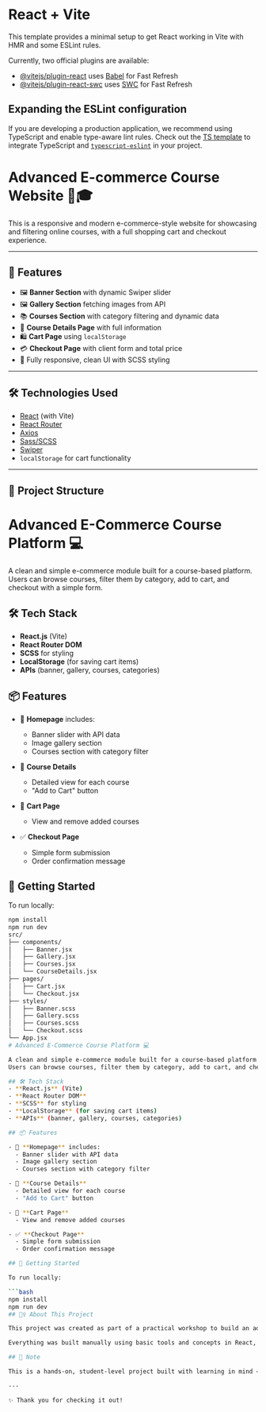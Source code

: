 # React + Vite

This template provides a minimal setup to get React working in Vite with HMR and some ESLint rules.

Currently, two official plugins are available:

- [@vitejs/plugin-react](https://github.com/vitejs/vite-plugin-react/blob/main/packages/plugin-react/README.md) uses [Babel](https://babeljs.io/) for Fast Refresh
- [@vitejs/plugin-react-swc](https://github.com/vitejs/vite-plugin-react-swc) uses [SWC](https://swc.rs/) for Fast Refresh

## Expanding the ESLint configuration

If you are developing a production application, we recommend using TypeScript and enable type-aware lint rules. Check out the [TS template](https://github.com/vitejs/vite/tree/main/packages/create-vite/template-react-ts) to integrate TypeScript and [`typescript-eslint`](https://typescript-eslint.io) in your project.

# Advanced E-commerce Course Website 🛒🎓

This is a responsive and modern e-commerce-style website for showcasing and filtering online courses, with a full shopping cart and checkout experience.

---

## 🚀 Features

- 🖼️ **Banner Section** with dynamic Swiper slider
- 🖼️ **Gallery Section** fetching images from API
- 📚 **Courses Section** with category filtering and dynamic data
- 📄 **Course Details Page** with full information
- 🛍️ **Cart Page** using `localStorage`
- 💳 **Checkout Page** with client form and total price
- 🎨 Fully responsive, clean UI with SCSS styling

---

## 🛠️ Technologies Used

- [React](https://reactjs.org/) (with Vite)
- [React Router](https://reactrouter.com/)
- [Axios](https://axios-http.com/)
- [Sass/SCSS](https://sass-lang.com/)
- [Swiper](https://swiperjs.com/)
- `localStorage` for cart functionality

---

## 📂 Project Structure

# Advanced E-Commerce Course Platform 💻

A clean and simple e-commerce module built for a course-based platform.  
Users can browse courses, filter them by category, add to cart, and checkout with a simple form.

## 🛠️ Tech Stack
- **React.js** (Vite)
- **React Router DOM**
- **SCSS** for styling
- **LocalStorage** (for saving cart items)
- **APIs** (banner, gallery, courses, categories)

## 📦 Features

- 🎯 **Homepage** includes:
  - Banner slider with API data
  - Image gallery section
  - Courses section with category filter

- 📘 **Course Details**
  - Detailed view for each course
  - "Add to Cart" button

- 🛒 **Cart Page**
  - View and remove added courses

- ✅ **Checkout Page**
  - Simple form submission
  - Order confirmation message

## 🚀 Getting Started

To run locally:

```bash
npm install
npm run dev
src/
├── components/
│   ├── Banner.jsx
│   ├── Gallery.jsx
│   ├── Courses.jsx
│   └── CourseDetails.jsx
├── pages/
│   ├── Cart.jsx
│   └── Checkout.jsx
├── styles/
│   ├── Banner.scss
│   ├── Gallery.scss
│   ├── Courses.scss
│   └── Checkout.scss
└── App.jsx
# Advanced E-Commerce Course Platform 💻

A clean and simple e-commerce module built for a course-based platform.  
Users can browse courses, filter them by category, add to cart, and checkout with a simple form.

## 🛠️ Tech Stack
- **React.js** (Vite)
- **React Router DOM**
- **SCSS** for styling
- **LocalStorage** (for saving cart items)
- **APIs** (banner, gallery, courses, categories)

## 📦 Features

- 🎯 **Homepage** includes:
  - Banner slider with API data
  - Image gallery section
  - Courses section with category filter

- 📘 **Course Details**
  - Detailed view for each course
  - "Add to Cart" button

- 🛒 **Cart Page**
  - View and remove added courses

- ✅ **Checkout Page**
  - Simple form submission
  - Order confirmation message

## 🚀 Getting Started

To run locally:

```bash
npm install
npm run dev
## 🙋‍♀️ About This Project

This project was created as part of a practical workshop to build an advanced but minimal e-commerce platform for online courses. The focus was on functionality and clean UI without overcomplicating the design.

Everything was built manually using basic tools and concepts in React, with simple localStorage management and SCSS for styling.

## 📌 Note

This is a hands-on, student-level project built with learning in mind – not meant to be perfect, but to show how real projects can be structured step by step.

---

✨ Thank you for checking it out!
